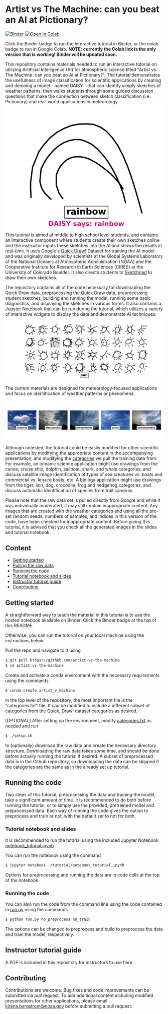 # Artist vs The Machine: can you beat an AI at Pictionary?

[![Binder](https://mybinder.org/badge_logo.svg)](https://mybinder.org/v2/gh/kirana-bergstrom/artist-vs-machine/HEAD?labpath=notebook_tutorial.ipynb)
[![Open In Colab](https://colab.research.google.com/assets/colab-badge.svg)](https://colab.research.google.com/github/kirana-bergstrom/artist-vs-machine/blob/trunk/colab_notebook_tutorial.ipynb)

Click the Binder badge to run the interactive tutorial in Binder, or the colab badge to run in Google Colab. **NOTE: currently the Colab link is the only version that is working! Binder will be updated soon.**

This repository contains materials needed to run an interactive tutorial on utilizing Artificial Intelligence (AI) for atmospheric science titled "Artist vs. The Machine: can you beat an AI at Pictionary?".
The tutorial demonstrates the usefulness of image classification for scientific applications by creating and demoing a model - named DAISY - that can identify simply sketches of weather patterns, then walks students through some guided discussion questions that make the connection between sketch classification (i.e. Pictionary) and real-world applications in meteorology.
![label_drawing](images/label_drawing.png)
This tutorial is aimed at middle to high school level students, and contains an interactive component where students create their own sketches online and the instructor inputs these sketches into the AI and shows the results in real-time.
It uses Google's [Quick Draw!](https://quickdraw.withgoogle.com) Dataset for training the AI model and was originally developed by scientists at the Global Systems Laboratory of the National Oceanic at Atmospheric Administration (NOAA) and the Cooperative Institute for Research in Earth Sciences (CIRES) at the University of Colorado Boulder.
It also directs students to [Sketchpad](https://sketch.io/sketchpad/) to draw their own sketches. 

The repository contains all of the code necessary for downloading the Quick Draw data, preprocessing the Quick Draw data, preprocessing student sketches, building and running the model, running some basic diagnostics, and displaying the sketches in various forms.
It also contains a Jupyter Notebook that can be run during the tutorial, which utilizes a variety of interactive widgets to display the data and demonstrate AI techniques.
![sun_drawings](images/grid_select.png)

The current materials are designed for meteorology-focused applications and focus on identification of weather patterns or phenomena.
![application](images/application.png)
Although untested, the tutorial could be easily modified for other scientific applications by modifying the appropriate content in the accompanying presentation, and modifying the [categories](categories.txt) we pull the training data from.
For example, an oceanic science application might use drawings from the canoe, cruise ship, dolphin, sailboat, shark, and whale categories, and discuss satellite image identification of types of sea creatures vs. boats and commercial vs. leisure boats, etc.
A biology application might use drawings from the tiger, lion, dog, crocodile, frog and hedgehog categories, and discuss automatic identification of species from trail cameras.

Please note that the raw data set is pulled directly from Google and while it was individually moderated, it may still contain inappropriate content.
Any images that are created with the weather categories and using all the pre-set random seeds, numbers of samples, and indices in this version of the code, have been checked for inappropriate content.
Before giving this tutorial, it is advised that you check all the generated images in the slides and tutorial notebook.


## Content
- [Getting started](#getting-started)
- [Pulling the raw data](#pulling-the-raw-data)
- [Running the code](#running-the-code)
- [Tutorial notebook and slides](#tutorial-notebook-and-slides)
- [Instructor tutorial guide](#instructor-tutorial-guide)
- [Contributing](#contributing)

## Getting started
A straightforward way to teach the material in this tutorial is to use the hosted notebook available on Binder.
Click the Binder badge at the top of this README.

Otherwise, you can run the tutorial on your local machine using the instructions below.

Pull the repo and navigate to it using
```sh
$ git pull https://github.com/artist-vs-the-machine
$ cd artist-vs-the-machine
```
Create and activate a conda environment with the necessary requirements using the commands
```sh
$ conda create artist_v_machine
```

In the top level of the repository, the most important file is the "categories.txt" file.
It can be modified to include a different subset of categories from the Quick, Draw! dataset categories as desired.

[OPTIONAL] After setting up the environment, modify [categories.txt](categories.txt) as needed and run
```sh
$ ./setup.sh
```
to (optionally) download the raw data and create the necessary directory structure.
Downloading the raw data takes some time, and should be done before actually running the tutorial if desired.
A subset of preprocessed data is in the Github repository, so downloading the data can be skipped if the categories are the same as in the already set up tutorial.

## Running the code
Two steps of this tutorial, preprocessing the data and training the model, take a significant amount of time.
It is recommended to do both before running the tutorial, or to simply use the provided, pretrained model and preprocessed data.
Each way of running the code gives the option to preprocess and train or not, with the default set to not for both.

### Tutorial notebook and slides
It is recommended to run the tutorial using the included Jupyter Notebook [notebook_tutorial.ipynb](notebook_tutorial.ipynb)

You can run the notebook using the command
```sh
$ jupyter notebook ./tutorial/notebook_tutorial.ipynb
```

Options for preprocessing and running the data are in code cells at the top of the notebook.

### Running the code
You can also run the code from the command line using the code contained in [run.py](run.py) using the commands
```sh
$ python run.py no_preprocess no_train
```

The options can be changed to preprocess and build to preprocess the data and train the model, respectively.

## Instructor tutorial guide
A PDF is included in this repository for instructors to use here.

## Contributing
Contributions are welcome.
Bug fixes and code improvements can be submitted via pull request.
To add additional content including modified presentations for other applications, please email [kirana.bergstrom@noaa.gov](mailto:kirana.bergstrom@noaa.gov) before submitting a pull request.
